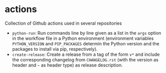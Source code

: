 # actions
Collection of Github actions used in several repositories

- `python-run`: Run commands line by line given as a list in the `args` option in the workflow file in a Python environment (environment variables `PYTHON_VERSION` and `PIP_PACKAGES` determin the Python version and the packages to install via pip, respectively).
- `create-release`: Create a release from a tag of the form `v*` and include the corresponding changelog from `CHANGELOG.rst` (with the version as header and `~` as header type) as release description.
